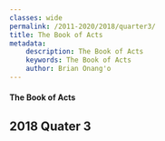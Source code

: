 ```yaml
---
classes: wide
permalink: /2011-2020/2018/quarter3/
title: The Book of Acts
metadata:
    description: The Book of Acts
    keywords: The Book of Acts
    author: Brian Onang'o
---
```


#### The Book of Acts

## 2018 Quater 3
